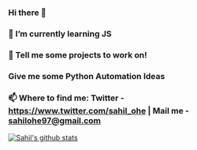 ### Hi there 👋
### 🌱 I’m currently learning JS
### 💬 Tell me some projects to work on!
### Give me some Python Automation Ideas
### 📫 Where to find me: Twitter - https://www.twitter.com/sahil_ohe | Mail me - sahilohe97@gmail.com

[![Sahil's github stats](https://github-readme-stats.vercel.app/api?username=sahilohe&show_icons=true&theme=dark)](https://github.com/anuraghazra/github-readme-stats)

<!--
**sahilohe/sahilohe** is a ✨ _special_ ✨ repository because its `README.md` (this file) appears on your GitHub profile.

Here are some ideas to get you started:

- 🔭 I’m currently working on ...
### 🌱 I’m currently learning Python, Swift
- 👯 I’m looking to collaborate on ...
- 🤔 I’m looking for help with ...
### 💬 Tell me some projects to work on!
### 📫 How to reach me: Twitter - https://www.twitter.com/sahil_ohe Mail me - sahilohe97@gmail.com
- 😄 Pronouns: ...
- ⚡ Fun fact: ...
-->
